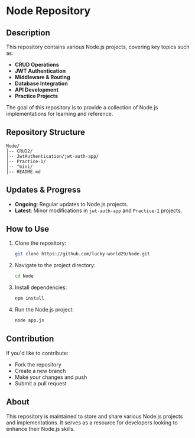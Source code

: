 


# Node Repository  

## Description  
This repository contains various Node.js projects, covering key topics such as:  
- **CRUD Operations**  
- **JWT Authentication**  
- **Middleware & Routing**  
- **Database Integration**  
- **API Development**  
- **Practice Projects**  

The goal of this repository is to provide a collection of Node.js implementations for learning and reference.  

## Repository Structure  
```
Node/
│-- CRUD2/
│-- JwtAuthentication/jwt-auth-app/
│-- Practice-1/
│-- ^mini/
│-- README.md
```

## Updates & Progress  
- **Ongoing**: Regular updates to Node.js projects.  
- **Latest**: Minor modifications in `jwt-auth-app` and `Practice-1` projects.  

## How to Use  
1. Clone the repository:  
   ```bash
   git clone https://github.com/lucky-world29/Node.git
   ```
2. Navigate to the project directory:  
   ```bash
   cd Node
   ```
3. Install dependencies:  
   ```bash
   npm install
   ```
4. Run the Node.js project:  
   ```bash
   node app.js
   ```

## Contribution  
If you'd like to contribute:  
- Fork the repository  
- Create a new branch  
- Make your changes and push  
- Submit a pull request  

## About  
This repository is maintained to store and share various Node.js projects and implementations. It serves as a resource for developers looking to enhance their Node.js skills.

  

